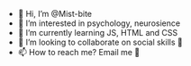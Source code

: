 - 👋 Hi, I’m @Mist-bite
- 👀 I’m interested in psychology, neurosience 
- 🌱 I’m currently learning JS, HTML and CSS
- 💞️ I’m looking to collaborate on social skills 🙈
- 📫 How to reach me? Email me 📧
